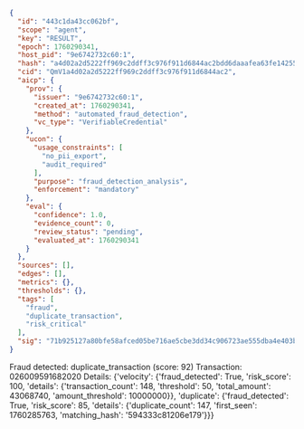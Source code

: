 ```json
{
  "id": "443c1da43cc062bf",
  "scope": "agent",
  "key": "RESULT",
  "epoch": 1760290341,
  "host_pid": "9e6742732c60:1",
  "hash": "a4d02a2d5222ff969c2ddff3c976f911d6844ac2bdd6daaafea63fe1425565f6",
  "cid": "QmV1a4d02a2d5222ff969c2ddff3c976f911d6844ac2",
  "aicp": {
    "prov": {
      "issuer": "9e6742732c60:1",
      "created_at": 1760290341,
      "method": "automated_fraud_detection",
      "vc_type": "VerifiableCredential"
    },
    "ucon": {
      "usage_constraints": [
        "no_pii_export",
        "audit_required"
      ],
      "purpose": "fraud_detection_analysis",
      "enforcement": "mandatory"
    },
    "eval": {
      "confidence": 1.0,
      "evidence_count": 0,
      "review_status": "pending",
      "evaluated_at": 1760290341
    }
  },
  "sources": [],
  "edges": [],
  "metrics": {},
  "thresholds": {},
  "tags": [
    "fraud",
    "duplicate_transaction",
    "risk_critical"
  ],
  "sig": "71b925127a80bfe58afced05be716ae5cbe3dd34c906723ae555dba4e403ba34"
}
```

Fraud detected: duplicate_transaction (score: 92)
Transaction: 026009591682020
Details: {'velocity': {'fraud_detected': True, 'risk_score': 100, 'details': {'transaction_count': 148, 'threshold': 50, 'total_amount': 43068740, 'amount_threshold': 10000000}}, 'duplicate': {'fraud_detected': True, 'risk_score': 85, 'details': {'duplicate_count': 147, 'first_seen': 1760285763, 'matching_hash': '594333c81206e179'}}}
